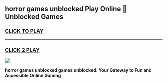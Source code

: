 
## horror games unblocked Play Online 👋 Unblocked Games
<h3>
<a href="https://premium.freeplayer.one?title=horror_games_unblocked&ref=19F">CLICK TO PLAY</a></h3>
<hr>

<h3>
<a href="https://premium.freeplayer.one?title=horror_games_unblocked&ref=19F">CLICK 2 PLAY</a>
  
</h3>

<a href="https://premium.freeplayer.one?title=horror_games_unblocked&ref=19F"><img src="https://clearcache.store/games.png"></a>


**horror games unblocked games unblocked: Your Gateway to Fun and Accessible Online Gaming**
